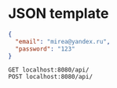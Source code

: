 # JSON template
```json
{
  "email": "mirea@yandex.ru",
  "password": "123"
}
```

```http request
GET localhost:8080/api/
POST localhost:8080/api/
```


